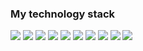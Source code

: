 ### My technology stack

<img src="https://img.shields.io/badge/Python-000000?style=for-the-badge&logo=Python&logoColor=#3776AB"/> <img src="https://img.shields.io/badge/Django-000000?style=for-the-badge&logo=Django&logoColor=#092E20"/> <img src="https://img.shields.io/badge/Linux-000000?style=for-the-badge&logo=Linux&logoColor=#FCC624"/> <img src="https://img.shields.io/badge/SQLite-000000?style=for-the-badge&logo=SQLite&logoColor=#003B57"/> <img src="https://img.shields.io/badge/Git-000000?style=for-the-badge&logo=Git&logoColor=#F05032"/> <img src="https://img.shields.io/badge/GitHub-000000?style=for-the-badge&logo=GitHub&logoColor=#181717"/> <img src="https://img.shields.io/badge/fastapi-000000?style=for-the-badge&logo=fastapi&logoColor=#009688"/> <img src="https://img.shields.io/badge/postgresql-000000?style=for-the-badge&logo=postgresql&logoColor=#4169E1"/> <img src="https://img.shields.io/badge/pytest-000000?style=for-the-badge&logo=pytest&logoColor=#0A9EDC"/>  <img src="https://img.shields.io/badge/docker-000000?style=for-the-badge&logo=docker&logoColor=#2496ED"/>  

